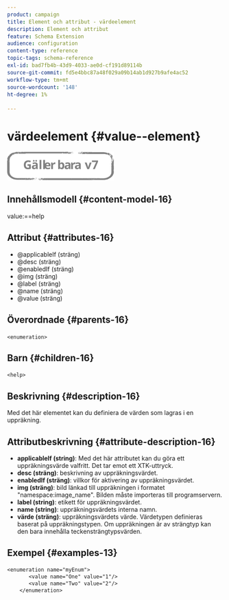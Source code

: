 ```yaml
---
product: campaign
title: Element och attribut - värdeelement
description: Element och attribut
feature: Schema Extension
audience: configuration
content-type: reference
topic-tags: schema-reference
exl-id: bad7fb4b-43d9-4033-ae0d-cf191d89114b
source-git-commit: fd5e4bbc87a48f029a09b14ab1d927b9afe4ac52
workflow-type: tm+mt
source-wordcount: '148'
ht-degree: 1%

---
```


# värdeelement {#value--element}

![](../../../assets/v7-only.svg)

## Innehållsmodell {#content-model-16}

value:==help

## Attribut {#attributes-16}

* @applicableIf (sträng)
* @desc (sträng)
* @enabledIf (sträng)
* @img (sträng)
* @label (sträng)
* @name (sträng)
* @value (sträng)

## Överordnade {#parents-16}

`<enumeration>`

## Barn {#children-16}

`<help>`

## Beskrivning {#description-16}

Med det här elementet kan du definiera de värden som lagras i en uppräkning.

## Attributbeskrivning {#attribute-description-16}

* **applicableIf (string)**: Med det här attributet kan du göra ett uppräkningsvärde valfritt. Det tar emot ett XTK-uttryck.
* **desc (sträng)**: beskrivning av uppräkningsvärdet.
* **enabledIf (sträng)**: villkor för aktivering av uppräkningsvärdet.
* **img (sträng)**: bild länkad till uppräkningen i formatet &quot;namespace:image_name&quot;. Bilden måste importeras till programservern.
* **label (string)**: etikett för uppräkningsvärdet.
* **name (string)**: uppräkningsvärdets interna namn.
* **värde (sträng)**: uppräkningsvärdets värde. Värdetypen definieras baserat på uppräkningstypen. Om uppräkningen är av strängtyp kan den bara innehålla teckensträngtypsvärden.

## Exempel {#examples-13}

```
<enumeration name="myEnum">
       <value name="One" value="1"/>
       <value name="Two" value="2"/>
    </enumeration>
```
